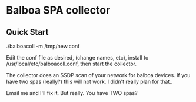 # Balboa SPA collector #

## Quick Start ##

./balboacoll -m /tmp/new.conf

Edit the conf file as desired, (change names, etc), install to
/usr/local/etc/balboacoll.conf, then start the collector.

The collector does an SSDP scan of your network for balboa devices.  If you
have two spas (really?) this will not work.  I didn't really plan for that..

Email me and I'll fix it.  But really.  You have TWO spas?



